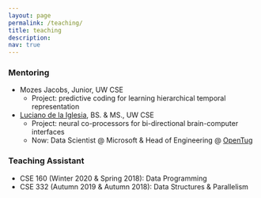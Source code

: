 ```yaml
---
layout: page
permalink: /teaching/
title: teaching
description: 
nav: true
---
```


### Mentoring

* Mozes Jacobs, Junior, UW CSE
  * Project: predictive coding for learning hierarchical temporal representation
* [Luciano de la Iglesia](https://www.linkedin.com/in/dluciano/), BS. & MS., UW CSE
  * Project: neural co-processors for bi-directional brain-computer interfaces
  * Now: Data Scientist @ Microsoft & Head of Engineering @ [OpenTug](https://opentug.com/)

### Teaching Assistant
* CSE 160 (Winter 2020 & Spring 2018): Data Programming
* CSE 332 (Autumn 2019 & Autumn 2018): Data Structures & Parallelism